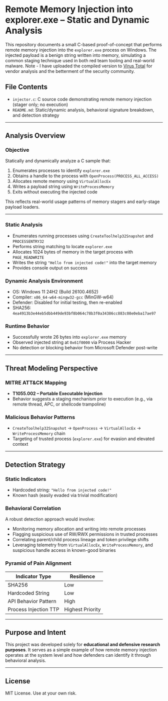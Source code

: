 # Remote Memory Injection into explorer.exe – Static and Dynamic Analysis

This repository documents a small C-based proof-of-concept that performs remote memory injection into the `explorer.exe` process on Windows. The injected payload is a benign string written into memory, simulating a common staging technique used in both red team tooling and real-world malware. Note - I have uploaded the compiled version to [Virus Total](https://www.virustotal.com/gui/file/4ea4913b3e44eb5dbb449de93bf8b064c78b3f0a34386cc883c08e0eba17ae97) for vendor analysis and the betterment of the security community. 

## File Contents
- `injector.c`: C source code demonstrating remote memory injection (stager only; no execution)
- `README.md`: Static/dynamic analysis, behavioral signature breakdown, and detection strategy

---

## Analysis Overview

### Objective

Statically and dynamically analyze a C sample that:
1. Enumerates processes to identify `explorer.exe`
2. Obtains a handle to the process with `OpenProcess(PROCESS_ALL_ACCESS)`
3. Allocates remote memory using `VirtualAllocEx`
4. Writes a payload string using `WriteProcessMemory`
5. Exits without executing the injected code

This reflects real-world usage patterns of memory stagers and early-stage payload loaders.

---

### Static Analysis

- Enumerates running processes using `CreateToolhelp32Snapshot` and `PROCESSENTRY32`
- Performs string matching to locate `explorer.exe`
- Allocates 1024 bytes of memory in the target process with `PAGE_READWRITE`
- Writes the string `"Hello from injected code!"` into the target memory
- Provides console output on success

### Dynamic Analysis Environment

- OS: Windows 11 24H2 (Build 26100.4652)
- Compiler: `x86_64-w64-mingw32-gcc` (MinGW-w64)
- Defender: Disabled for initial testing, then re-enabled
- SHA256: `4ea4913b3e44eb5dbb449de93bf8b064c78b3f0a34386cc883c08e0eba17ae97`

### Runtime Behavior

- Successfully wrote 26 bytes into `explorer.exe` memory
- Observed injected string at `0x61f0000` via Process Hacker
- No detection or blocking behavior from Microsoft Defender post-write

---

## Threat Modeling Perspective

### MITRE ATT&CK Mapping

- **T1055.002 – Portable Executable Injection**
- Behavior suggests a staging mechanism prior to execution (e.g., via remote thread, APC, or shellcode trampoline)

### Malicious Behavior Patterns

- `CreateToolhelp32Snapshot` → `OpenProcess` → `VirtualAllocEx` → `WriteProcessMemory` chain
- Targeting of trusted process (`explorer.exe`) for evasion and elevated context

---

## Detection Strategy

### Static Indicators

- Hardcoded string: `"Hello from injected code!"`
- Known hash (easily evaded via trivial modification)

### Behavioral Correlation

A robust detection approach would involve:

- Monitoring memory allocation and writing into remote processes
- Flagging suspicious use of RW/RWX permissions in trusted processes
- Correlating parent/child process lineage and token privilege shifts
- Leveraging telemetry from `VirtualAllocEx`, `WriteProcessMemory`, and suspicious handle access in known-good binaries

### Pyramid of Pain Alignment

| Indicator Type        | Resilience       |
|-----------------------|------------------|
| SHA256                | Low              |
| Hardcoded String      | Low              |
| API Behavior Pattern  | High             |
| Process Injection TTP | Highest Priority |

---

## Purpose and Intent

This project was developed solely for **educational and defensive research purposes**. It serves as a simple example of how remote memory injection operates at the system level and how defenders can identify it through behavioral analysis.

---

## License

MIT License. Use at your own risk.
